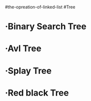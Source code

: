 #the-opreation-of-linked-list
#Tree
#  ·Binary Search Tree
#  ·Avl Tree
#  ·Splay Tree
#  ·Red black Tree
